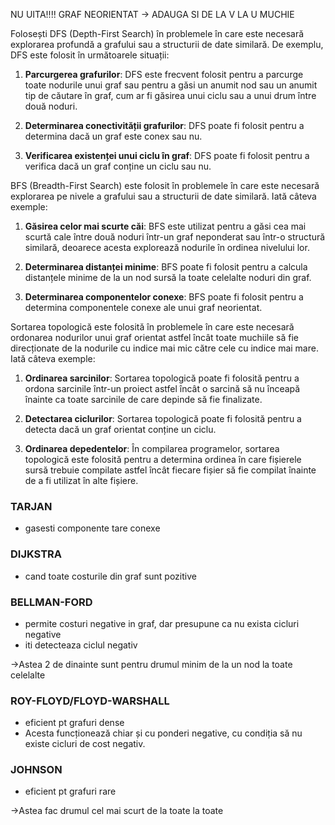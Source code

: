 NU UITA!!!! GRAF NEORIENTAT -> ADAUGA SI DE LA V LA U MUCHIE

Folosești DFS (Depth-First Search) în problemele în care este necesară explorarea profundă a grafului sau a structurii de date similară. De exemplu, DFS este folosit în următoarele situații:

1. **Parcurgerea grafurilor**: DFS este frecvent folosit pentru a parcurge toate nodurile unui graf sau pentru a găsi un anumit nod sau un anumit tip de căutare în graf, cum ar fi găsirea unui ciclu sau a unui drum între două noduri.

2. **Determinarea conectivității grafurilor**: DFS poate fi folosit pentru a determina dacă un graf este conex sau nu.

3. **Verificarea existenței unui ciclu în graf**: DFS poate fi folosit pentru a verifica dacă un graf conține un ciclu sau nu.

BFS (Breadth-First Search) este folosit în problemele în care este necesară explorarea pe nivele a grafului sau a structurii de date similară. Iată câteva exemple:

1. **Găsirea celor mai scurte căi**: BFS este utilizat pentru a găsi cea mai scurtă cale între două noduri într-un graf neponderat sau într-o structură similară, deoarece acesta explorează nodurile în ordinea nivelului lor.

2. **Determinarea distanței minime**: BFS poate fi folosit pentru a calcula distanțele minime de la un nod sursă la toate celelalte noduri din graf.

3. **Determinarea componentelor conexe**: BFS poate fi folosit pentru a determina componentele conexe ale unui graf neorientat.

Sortarea topologică este folosită în problemele în care este necesară ordonarea nodurilor unui graf orientat astfel încât toate muchiile să fie direcționate de la nodurile cu indice mai mic către cele cu indice mai mare. Iată câteva exemple:

1. **Ordinarea sarcinilor**: Sortarea topologică poate fi folosită pentru a ordona sarcinile într-un proiect astfel încât o sarcină să nu înceapă înainte ca toate sarcinile de care depinde să fie finalizate.

2. **Detectarea ciclurilor**: Sortarea topologică poate fi folosită pentru a detecta dacă un graf orientat conține un ciclu.

3. **Ordinarea depedentelor**: În compilarea programelor, sortarea topologică este folosită pentru a determina ordinea în care fișierele sursă trebuie compilate astfel încât fiecare fișier să fie compilat înainte de a fi utilizat în alte fișiere.



### TARJAN
- gasesti componente tare conexe


### DIJKSTRA
- cand toate costurile din graf sunt pozitive

### BELLMAN-FORD
- permite costuri negative in graf, dar presupune ca nu exista cicluri negative
- iti detecteaza ciclul negativ

->Astea 2 de dinainte sunt pentru drumul minim de la un nod la toate celelalte


### ROY-FLOYD/FLOYD-WARSHALL
- eficient pt grafuri dense
- Acesta funcționează chiar și cu ponderi negative, cu condiția să nu existe cicluri de cost negativ.

### JOHNSON
- eficient pt grafuri rare

->Astea fac drumul cel mai scurt de la toate la toate
